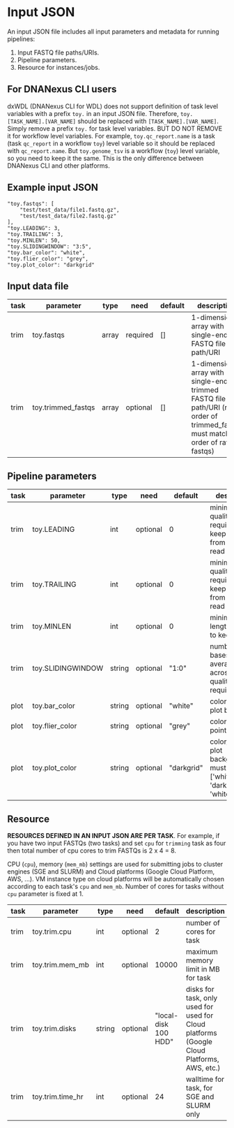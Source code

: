 Input JSON
==========

An input JSON file includes all input parameters and metadata for running pipelines:

1) Input FASTQ file paths/URIs.
2) Pipeline parameters.
3) Resource for instances/jobs.

## For DNANexus CLI users

dxWDL (DNANexus CLI for WDL) does not support definition of task level variables with a prefix `toy.` in an input JSON file. Therefore, `toy.[TASK_NAME].[VAR_NAME]` should be replaced with `[TASK_NAME].[VAR_NAME]`. Simply remove a prefix `toy.` for task level variables. BUT DO NOT REMOVE it for workflow level variables. For example, `toy.qc_report.name` is a task (task `qc_report` in a workflow `toy`) level variable so it should be replaced with `qc_report.name`. But `toy.genome_tsv` is a workflow (`toy`) level variable, so you need to keep it the same. This is the only difference between DNANexus CLI and other platforms.

## Example input JSON

    "toy.fastqs": [
        "test/test_data/file1.fastq.gz",
        "test/test_data/file2.fastq.gz"
    ],
    "toy.LEADING": 3,
    "toy.TRAILING": 3,
    "toy.MINLEN": 50,
    "toy.SLIDINGWINDOW": "3:5",
    "toy.bar_color": "white",
    "toy.flier_color": "grey",
    "toy.plot_color": "darkgrid"

## Input data file

|task|parameter|type|need|default|description|
|-|-|-|-|-|-|
|trim|toy.fastqs|array|required|[]|1-dimensional array with single-end FASTQ file path/URI|
|trim|toy.trimmed_fastqs|array|optional|[]|1-dimensional array with single-end trimmed FASTQ file path/URI (note order of trimmed_fastqs must match order of raw fastqs)|

## Pipeline parameters

|task|parameter|type|need|default|description|
|-|-|-|-|-|-|
|trim|toy.LEADING|int|optional|0|minimum quality required to keep a base from start of read|
|trim|toy.TRAILING|int|optional|0|minimum quality required to keep a base from end of read|
|trim|toy.MINLEN|int|optional|0|minimum length of reads to keep|
|trim|toy.SLIDINGWINDOW|string|optional|"1:0"|number of bases to average across:average quality required|
|plot|toy.bar_color|string|optional|"white"|color of box plot bars|
|plot|toy.flier_color|string|optional|"grey"|color of outlier points|
|plot|toy.plot_color|string|optional|"darkgrid"|color/style of plot background, must be one of ['whitegrid', 'darkgrid', 'white', 'ticks']|


## Resource

**RESOURCES DEFINED IN AN INPUT JSON ARE PER TASK**. For example, if you have two input FASTQs (two tasks) and set `cpu` for `trimming` task as four then total number of cpu cores to trim FASTQs is 2 x 4 = 8.

CPU (`cpu`), memory (`mem_mb`) settings are used for submitting jobs to cluster engines (SGE and SLURM) and Cloud platforms (Google Cloud Platform, AWS, ...). VM instance type on cloud platforms will be automatically chosen according to each task's `cpu` and `mem_mb`. Number of cores for tasks without `cpu` parameter is fixed at 1.

|task|parameter|type|need|default|description|
|-|-|-|-|-|-|
|trim|toy.trim.cpu|int|optional|2|number of cores for task|
|trim|toy.trim.mem_mb|int|optional|10000|maximum memory limit in MB for task|
|trim|toy.trim.disks|string|optional|"local-disk 100 HDD"|disks for task, only used for used for Cloud platforms (Google Cloud Platforms, AWS, etc.)|
|trim|toy.trim.time_hr|int|optional|24|walltime for task, for SGE and SLURM only|
